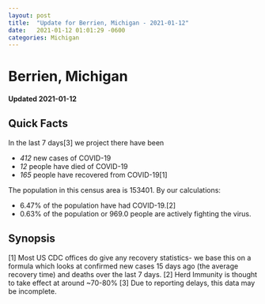 ```yaml
---
layout: post
title:  "Update for Berrien, Michigan - 2021-01-12"
date:   2021-01-12 01:01:29 -0600
categories: Michigan
---
```


# Berrien, Michigan
#### Updated 2021-01-12

## Quick Facts

In the last 7 days[3] we project there have been
- *412* new cases of COVID-19
- *12* people have died of COVID-19
- *165* people have recovered from COVID-19[1]

The population in this census area is 153401. By our calculations:
- 6.47% of the population have had COVID-19.[2]
- 0.63% of the population or 969.0 people are actively fighting the virus.

## Synopsis




[1] Most US CDC offices do give any recovery statistics- we base this on a formula which looks at confirmed new cases
15 days ago (the average recovery time) and deaths over the last 7 days.
[2] Herd Immunity is thought to take effect at around ~70-80%
[3] Due to reporting delays, this data may be incomplete. 
    